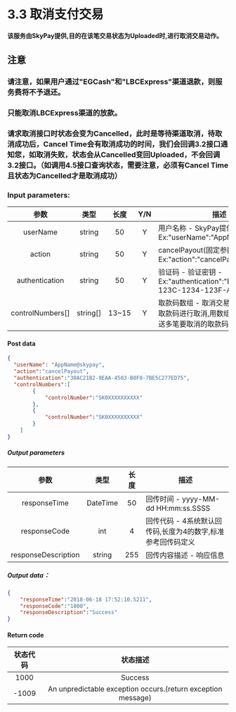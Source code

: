 # 3.3    取消支付交易
#### 该服务由SkyPay提供,目的在该笔交易状态为Uploaded时,进行取消交易动作。
## 注意
### 请注意，如果用户通过"EGCash"和"LBCExpress"渠道退款，则服务费将不予退还。
### 只能取消LBCExpress渠道的放款。
### 请求取消接口时状态会变为Cancelled，此时是等待渠道取消，待取消成功后，Cancel Time会有取消成功的时间，我们会回调3.2接口通知您，如取消失败，状态会从Cancelled变回Uploaded，不会回调3.2接口。（如调用4.5接口查询状态，需要注意，必须有Cancel Time且状态为Cancelled才是取消成功）
### Input parameters:
| 参数                        |    类型     | 长度   |Y/N |描述|
| :-------------------------: | :-----------: |:-----:|:----:|--------------------------------|   
|userName|string|50|Y|用户名称 - SkyPay提供 - Ex:"userName":"AppName@skypay"|
|action|string|50|Y|cancelPayout(固定参数值) - Ex:"action":"cancelPayout"|
|authentication  |string |50|Y| 验证码 -  验证密钥 - Ex:"authentication":"E1234567-123C-1234-123F-A12345670"|
|controlNumbers[] |string[]|13~15  |Y|取款码数组 - 取消交易时,可同时多笔取款码进行取消,用数组格式,一次性传送多笔要取消的取款码|
#### Post data
```json
{
  "userName": "AppName@skypay",
  "action":"cancelPayout",
  "authentication":"30AC21B2-9EAA-4503-B0F0-7BE5C277ED75",
  "controlNumbers":[
        {
            "controlNumber":"SK0XXXXXXXXXX"
        },
        {
            "controlNumber":"SK0XXXXXXXXXX"
        }
    ]
}
```

##### Output parameters
| 参数                        |    类型     | 长度    |描述|
| :-------------------------: | :-----------: |:-----:|--------------------------------|   
|responseTime  |DateTime|50|回传时间 - yyyy-MM-dd HH:mm:ss.SSSS|
|responseCode  |int|4|回传代码 - 4系统默认回传码,长度为4的数字,标准参考回传码定义|
|responseDescription |string|255|回传内容描述 - 响应信息|
##### Output data：
```json
{
    "responseTime":"2018-06-18 17:52:10.5211",
    "responseCode":"1000",
    "responseDescription":"Success"
}
```

#### Return code

| 状态代码                        |   状态描述    | 
| :-------------------------: | :-----------: |
|1000|Success|
|-1009|An unpredictable exception occurs.(return exception message)|
